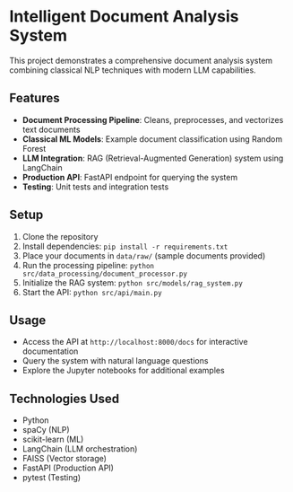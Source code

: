 # Intelligent Document Analysis System

This project demonstrates a comprehensive document analysis system combining classical NLP techniques with modern LLM capabilities.

## Features

- **Document Processing Pipeline**: Cleans, preprocesses, and vectorizes text documents
- **Classical ML Models**: Example document classification using Random Forest
- **LLM Integration**: RAG (Retrieval-Augmented Generation) system using LangChain
- **Production API**: FastAPI endpoint for querying the system
- **Testing**: Unit tests and integration tests

## Setup

1. Clone the repository
2. Install dependencies: `pip install -r requirements.txt`
3. Place your documents in `data/raw/` (sample documents provided)
4. Run the processing pipeline: `python src/data_processing/document_processor.py`
5. Initialize the RAG system: `python src/models/rag_system.py`
6. Start the API: `python src/api/main.py`

## Usage

- Access the API at `http://localhost:8000/docs` for interactive documentation
- Query the system with natural language questions
- Explore the Jupyter notebooks for additional examples

## Technologies Used

- Python
- spaCy (NLP)
- scikit-learn (ML)
- LangChain (LLM orchestration)
- FAISS (Vector storage)
- FastAPI (Production API)
- pytest (Testing)